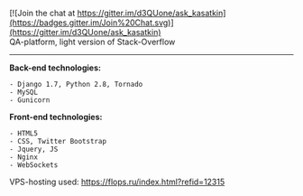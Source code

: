 [![Join the chat at https://gitter.im/d3QUone/ask_kasatkin](https://badges.gitter.im/Join%20Chat.svg)](https://gitter.im/d3QUone/ask_kasatkin)<br>
QA-platform, light version of Stack-Overflow
<hr>

<strong>Back-end technologies:</strong>
```
- Django 1.7, Python 2.8, Tornado
- MySQL
- Gunicorn 
```

<strong>Front-end technologies:</strong>
```
- HTML5
- CSS, Twitter Bootstrap
- Jquery, JS
- Nginx
- WebSockets
```

VPS-hosting used: https://flops.ru/index.html?refid=12315
